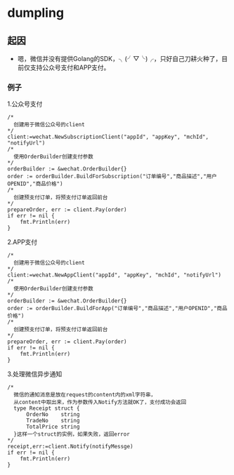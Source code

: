 # dumpling

## 起因
*   嗯，微信并没有提供Golang的SDK，╮(╯▽╰)╭，只好自己刀耕火种了，目前仅支持公众号支付和APP支付。

### 例子
1.公众号支付
    
    /*
      创建用于微信公众号的client
    */
    client:=wechat.NewSubscriptionClient("appId", "appKey", "mchId", "notifyUrl")
    /*
      使用OrderBuilder创建支付参数
    */
    orderBuilder := &wechat.OrderBuilder{}
	order := orderBuilder.BuildForSubscription("订单编号","商品描述","用户OPENID","商品价格")
    /*
      创建预支付订单，将预支付订单返回前台
    */
	prepareOrder, err := client.Pay(order)
	if err != nil {
		fmt.Println(err)
	}


2.APP支付
    
    /*
      创建用于微信公众号的client
    */
    client:=wechat.NewAppClient("appId", "appKey", "mchId", "notifyUrl")
    /*
      使用OrderBuilder创建支付参数
    */
    orderBuilder := &wechat.OrderBuilder{}
	order := orderBuilder.BuildForApp("订单编号","商品描述","用户OPENID","商品价格")
    /*
      创建预支付订单，将预支付订单返回前台
    */
	prepareOrder, err := client.Pay(order)
	if err != nil {
		fmt.Println(err)
	}

3.处理微信异步通知

    /*
      微信的通知消息是放在request的content内的xml字符串，
      从content中取出来，作为参数传入Notify方法就OK了，支付成功会返回
      type Receipt struct {
	      OrderNo    string
	      TradeNo    string
	      TotalPrice string
      }这样一个struct的实例，如果失败，返回error
    */
    receipt,err:=client.Notify(notifyMessge)
    if err != nil {
		fmt.Println(err)
	}